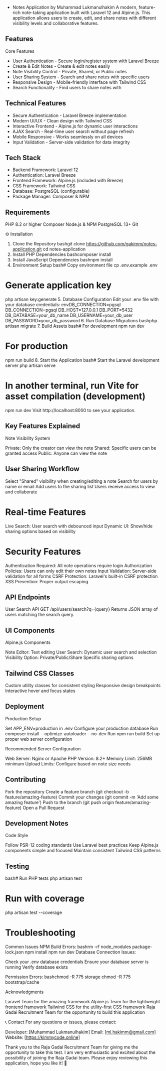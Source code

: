 - Notes Application by Muhammad Lukmanulhakim
A modern, feature-rich note-taking application built with Laravel 12 and Alpine.js. This application allows users to create, edit, and share notes with different visibility levels and collaborative features.

## Features
Core Features

- User Authentication - Secure login/register system with Laravel Breeze
- Create & Edit Notes - Create & edit notes easily
- Note Visibility Control - Private, Shared, or Public notes
- User Sharing System - Search and share notes with specific users
- Responsive Design - Mobile-friendly interface with Tailwind CSS
- Search Functionality - Find users to share notes with

## Technical Features

- Secure Authentication - Laravel Breeze implementation
- Modern UI/UX - Clean design with Tailwind CSS
- Interactive Frontend - Alpine.js for dynamic user interactions
- AJAX Search - Real-time user search without page refresh
- Mobile Responsive - Works seamlessly on all devices
- Input Validation - Server-side validation for data integrity

## Tech Stack

- Backend Framework: Laravel 12
- Authentication: Laravel Breeze
- Frontend Framework: Alpine.js (included with Breeze)
- CSS Framework: Tailwind CSS
- Database: PostgreSQL (configurable)
- Package Manager: Composer & NPM

## Requirements

PHP 8.2 or higher
Composer
Node.js & NPM
PostgreSQL 13+
Git

⚙️ Installation
1. Clone the Repository
bashgit clone https://github.com/gakimm/notes-application.git
cd notes-application
2. Install PHP Dependencies
bashcomposer install
3. Install JavaScript Dependencies
bashnpm install
4. Environment Setup
bash# Copy environment file
cp .env.example .env

# Generate application key
php artisan key:generate
5. Database Configuration
Edit your .env file with your database credentials:
envDB_CONNECTION=pgsql
DB_CONNECTION=pgsql
DB_HOST=127.0.0.1
DB_PORT=5432
DB_DATABASE=your_db_name
DB_USERNAME=your_db_user
DB_PASSWORD=your_db_password
6. Run Database Migrations
bashphp artisan migrate
7. Build Assets
bash# For development
npm run dev

# For production
npm run build
8. Start the Application
bash# Start the Laravel development server
php artisan serve

# In another terminal, run Vite for asset compilation (development)
npm run dev
Visit http://localhost:8000 to see your application.

## Key Features Explained
Note Visibility System

Private: Only the creator can view the note
Shared: Specific users can be granted access
Public: Anyone can view the note

## User Sharing Workflow

Select "Shared" visibility when creating/editing a note
Search for users by name or email
Add users to the sharing list
Users receive access to view and collaborate

# Real-time Features

Live Search: User search with debounced input
Dynamic UI: Show/hide sharing options based on visibility

# Security Features

Authentication Required: All note operations require login
Authorization Policies: Users can only edit their own notes
Input Validation: Server-side validation for all forms
CSRF Protection: Laravel's built-in CSRF protection
XSS Prevention: Proper output escaping

## API Endpoints
User Search API
GET /api/users/search?q={query}
Returns JSON array of users matching the search query.

## UI Components
Alpine.js Components

Note Editor: Text editing 
User Search: Dynamic user search and selection
Visibility Option: Private/Public/Share Specific sharing options

## Tailwind CSS Classes

Custom utility classes for consistent styling
Responsive design breakpoints
Interactive hover and focus states

## Deployment
Production Setup

Set APP_ENV=production in .env
Configure your production database
Run composer install --optimize-autoloader --no-dev
Run npm run build
Set up proper web server configuration

Recommended Server Configuration

Web Server: Nginx or Apache
PHP Version: 8.2+
Memory Limit: 256MB minimum
Upload Limits: Configure based on note size needs

## Contributing

Fork the repository
Create a feature branch (git checkout -b feature/amazing-feature)
Commit your changes (git commit -m 'Add some amazing feature')
Push to the branch (git push origin feature/amazing-feature)
Open a Pull Request

## Development Notes
Code Style

Follow PSR-12 coding standards
Use Laravel best practices
Keep Alpine.js components simple and focused
Maintain consistent Tailwind CSS patterns

## Testing
bash# Run PHP tests
php artisan test

# Run with coverage
php artisan test --coverage
# Troubleshooting
Common Issues
NPM Build Errors:
bashrm -rf node_modules package-lock.json
npm install
npm run dev
Database Connection Issues:

Check your .env database credentials
Ensure your database server is running
Verify database exists

Permission Errors:
bashchmod -R 775 storage
chmod -R 775 bootstrap/cache

Acknowledgments

Laravel Team for the amazing framework
Alpine.js Team for the lightweight frontend framework
Tailwind CSS for the utility-first CSS framework
Raja Gadai Recruitment Team for the opportunity to build this application

📞 Contact
For any questions or issues, please contact:

Developer: [Muhammad Lukmanulhakim]
Email: [ml.hakimm@gmail.com]
Website: [https://kimmycode.online]


Thank you to the Raja Gadai Recruitment Team for giving me the opportunity to take this test. I am very enthusiastic and excited about the possibility of joining the Raja Gadai team. Please enjoy reviewing this application, hope you like it! 🙏